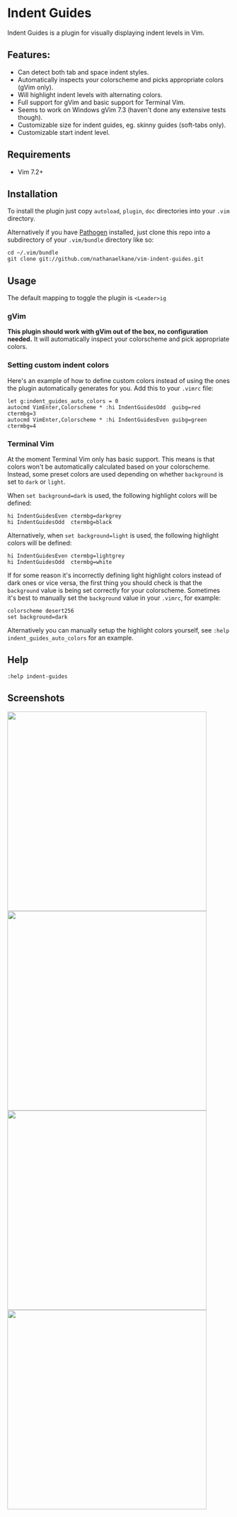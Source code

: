 # Indent Guides
Indent Guides is a plugin for visually displaying indent levels in Vim.

## Features:
* Can detect both tab and space indent styles.
* Automatically inspects your colorscheme and picks appropriate colors (gVim only).
* Will highlight indent levels with alternating colors.
* Full support for gVim and basic support for Terminal Vim.
* Seems to work on Windows gVim 7.3 (haven't done any extensive tests though).
* Customizable size for indent guides, eg. skinny guides (soft-tabs only).
* Customizable start indent level.

## Requirements
* Vim 7.2+

## Installation
To install the plugin just copy `autoload`, `plugin`, `doc` directories into your `.vim` directory.

Alternatively if you have [Pathogen](http://www.vim.org/scripts/script.php?script_id=2332) installed, just clone this repo into a subdirectory of your `.vim/bundle` directory like so:

    cd ~/.vim/bundle
    git clone git://github.com/nathanaelkane/vim-indent-guides.git

## Usage
The default mapping to toggle the plugin is `<Leader>ig`

### gVim
**This plugin should work with gVim out of the box, no configuration needed.** It will automatically inspect your colorscheme and pick appropriate colors.

### Setting custom indent colors
Here's an example of how to define custom colors instead of using the ones the plugin automatically generates for you. Add this to your `.vimrc` file:

    let g:indent_guides_auto_colors = 0
    autocmd VimEnter,Colorscheme * :hi IndentGuidesOdd  guibg=red   ctermbg=3
    autocmd VimEnter,Colorscheme * :hi IndentGuidesEven guibg=green ctermbg=4

### Terminal Vim
At the moment Terminal Vim only has basic support. This means is that colors won't be automatically calculated based on your colorscheme. Instead, some preset colors are used depending on whether `background` is set to `dark` or `light`.

When `set background=dark` is used, the following highlight colors will be defined:

    hi IndentGuidesEven ctermbg=darkgrey
    hi IndentGuidesOdd  ctermbg=black

Alternatively, when `set background=light` is used, the following highlight colors will be defined:

    hi IndentGuidesEven ctermbg=lightgrey
    hi IndentGuidesOdd  ctermbg=white

If for some reason it's incorrectly defining light highlight colors instead of dark ones or vice versa, the first thing you should check is that the `background` value is being set correctly for your colorscheme. Sometimes it's best to manually set the `background` value in your `.vimrc`, for example:

    colorscheme desert256
    set background=dark

Alternatively you can manually setup the highlight colors yourself, see `:help indent_guides_auto_colors` for an example.

## Help
`:help indent-guides`

## Screenshots
<img src="http://i.imgur.com/Q0a4X.png" width="450" height="450" alt="" />
<img src="http://i.imgur.com/syVFw.png" width="450" height="450" alt="" />
<img src="http://i.imgur.com/qVOqH.png" width="450" height="450" alt="" />
<img src="http://i.imgur.com/xKBjO.png" width="450" height="450" alt="" />

